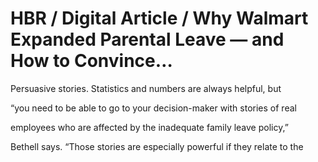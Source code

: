 # HBR / Digital Article / Why Walmart Expanded Parental Leave — and How to Convince…

Persuasive stories. Statistics and numbers are always helpful, but

“you need to be able to go to your decision-maker with stories of real

employees who are affected by the inadequate family leave policy,”

Bethell says. “Those stories are especially powerful if they relate to the